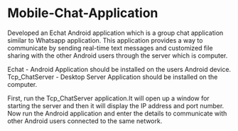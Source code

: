 # Mobile-Chat-Application

Developed an Echat Android application which is a group chat application similar to Whatsapp application. This application provides a way to communicate by sending real-time text messages and customized file sharing with the other Android users through the server which is computer.

Echat - Android Application should be installed on the users Android device.
Tcp_ChatServer - Desktop Server Application should be installed on the computer.

First, run the Tcp_ChatServer application.It will open up a window for starting the server and then it will display the IP address and port number.
Now run the Android application and enter the details to communicate with other Android users connected to the same network. 
